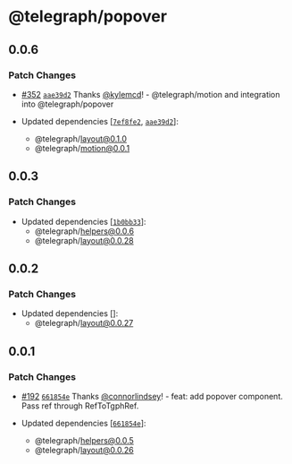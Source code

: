 # @telegraph/popover

## 0.0.6

### Patch Changes

- [#352](https://github.com/knocklabs/telegraph/pull/352) [`aae39d2`](https://github.com/knocklabs/telegraph/commit/aae39d2b088730f91bba0ce417d85af4a1a5b7f8) Thanks [@kylemcd](https://github.com/kylemcd)! - @telegraph/motion and integration into @telegraph/popover

- Updated dependencies [[`7ef8fe2`](https://github.com/knocklabs/telegraph/commit/7ef8fe2df51b1f632163918095a5496322277cad), [`aae39d2`](https://github.com/knocklabs/telegraph/commit/aae39d2b088730f91bba0ce417d85af4a1a5b7f8)]:
  - @telegraph/layout@0.1.0
  - @telegraph/motion@0.0.1

## 0.0.3

### Patch Changes

- Updated dependencies [[`1b0bb33`](https://github.com/knocklabs/telegraph/commit/1b0bb333d6ca1664971d19d48d3b036c6711d554)]:
  - @telegraph/helpers@0.0.6
  - @telegraph/layout@0.0.28

## 0.0.2

### Patch Changes

- Updated dependencies []:
  - @telegraph/layout@0.0.27

## 0.0.1

### Patch Changes

- [#192](https://github.com/knocklabs/telegraph/pull/192) [`661854e`](https://github.com/knocklabs/telegraph/commit/661854eba8553eb7a112d1f3f5f5555a27729581) Thanks [@connorlindsey](https://github.com/connorlindsey)! - feat: add popover component. Pass ref through RefToTgphRef.

- Updated dependencies [[`661854e`](https://github.com/knocklabs/telegraph/commit/661854eba8553eb7a112d1f3f5f5555a27729581)]:
  - @telegraph/helpers@0.0.5
  - @telegraph/layout@0.0.26
